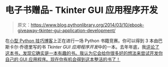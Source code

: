 # 电子书赠品- Tkinter GUI 应用程序开发

> 原文：<https://www.blog.pythonlibrary.org/2014/03/10/ebook-giveaway-tkinter-gui-application-development/>

在[小型 Python 技巧博客](http://freepythontips.wordpress.com/2014/03/08/giveaway-3-copies-of-tkinter-gui-application-development-hotshot/)上正在进行一场 Python 书籍竞赛。你可以得到 3 本由巴斯卡尔·乔德里写的书 *Tkinter GUI 应用程序开发*中的一本。去年年底，我[评论了这本书，发现它确实是一本有趣的书。我认为它会给你很多好的想法来尝试开发你自己的 GUI 应用程序。现在你有机会得到这本整洁的书了！](https://www.blog.pythonlibrary.org/2013/11/11/book-review-tkinter-gui-application-development-hotshot/)